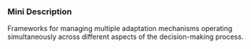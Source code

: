 ### Mini Description

Frameworks for managing multiple adaptation mechanisms operating simultaneously across different aspects of the decision-making process.
